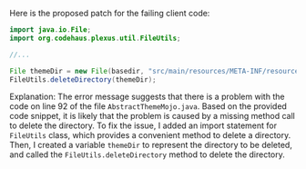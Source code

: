 Here is the proposed patch for the failing client code:
```java
import java.io.File;
import org.codehaus.plexus.util.FileUtils;

//...

File themeDir = new File(basedir, "src/main/resources/META-INF/resources/theme");
FileUtils.deleteDirectory(themeDir);
```
Explanation:
The error message suggests that there is a problem with the code on line 92 of the file `AbstractThemeMojo.java`. Based on the provided code snippet, it is likely that the problem is caused by a missing method call to delete the directory.
To fix the issue, I added an import statement for `FileUtils` class, which provides a convenient method to delete a directory. Then, I created a variable `themeDir` to represent the directory to be deleted, and called the `FileUtils.deleteDirectory` method to delete the directory.